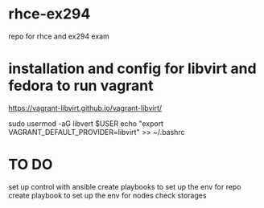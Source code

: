 # rhce-ex294
repo for rhce and ex294 exam

# installation and config for libvirt and fedora to run vagrant
https://vagrant-libvirt.github.io/vagrant-libvirt/

sudo usermod -aG libvert $USER
echo "export VAGRANT_DEFAULT_PROVIDER=libvirt" >> ~/.bashrc 


# TO DO
set up control with ansible
create playbooks to set up the env for repo
create playbook to set up the env for nodes
check storages